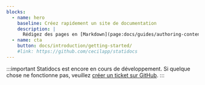 ```yaml
---
blocks:
  - name: hero
    baseline: Créez rapidement un site de documentation
    description: |
      Rédigez des pages en [Markdown](page:docs/guides/authoring-content), utilisez des [templates Twig](https://twig.symfony.com) et profitez de la puissance de [Cecil](https://cecil.app).
  - name: cta
    button: docs/introduction/getting-started/
    #link: https://github.com/cecilapp/statidocs
---
```

:::important
Statidocs est encore en cours de développement. Si quelque chose ne fonctionne pas, veuillez [créer un ticket sur GitHub](https://github.com/Cecilapp/statidocs/issues/new/choose).
:::
